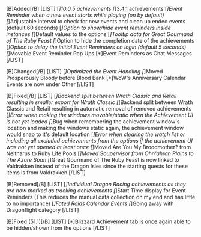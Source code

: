 [B]Added[/B]
[LIST]
[*]10.0.5 achievements
[*]3.4.1 achievements
[*]Event Reminder when a new event starts while playing (on by default)
[*]Adjustable interval to check for new events and clean up ended events (default 60 seconds)
[*]Option to show/hide event reminders inside instances
[*]Default values to the options
[*]Tooltip data for Great Gourmand of The Ruby Feast
[*]Option to hide the completion date of the achievements
[*]Option to delay the initial Event Reminders on login (default 5 seconds)
[*]Movable Event Reminder Pop Ups
[*]Event Reminders as Chat Messages
[/LIST]

[B]Changed[/B]
[LIST]
[*]Optimized the Event Handling
[*]Moved Prosperously Bloody before Blood Bank
[*]WoW's Anniversary Calendar Events are now under Other
[/LIST]

[B]Fixed[/B]
[LIST]
[*]Backend split between Wrath Classic and Retail resulting in smaller export for Wrath Classic
[*]Backend split between Wrath Classic and Retail resulting in automatic removal of removed achievements
[*]Error when making the windows movable/static when the Achievement UI is not yet loaded
[*]Bug when remembering the achievement window's location and making the windows static again, the achievement window would snap to it's default location
[*]Error when clearing the watch list or including all excluded achievements from the options if the achievement UI was not yet opened at least once
[*]Moved Are You My Broodmother? from Neltharus to Ruby Life Pools
[*]Moved Soupervisor from Ohn'ahran Plains to The Azure Span
[*]Great Gourmand of The Ruby Feast is now linked to Valdrakken instead of the Dragon Isles since the starting quests for these items is from Valdrakken
[/LIST]

[B]Removed[/B]
[LIST]
[*]Individual Dragon Racing achievements as they are now marked as tracking achievements
[*]Start Time display for Event Reminders (This reduces the manual data collection on my end and has little to no importance)
[*]Fated Raids Calendar Events
[*]Going away with Dragonflight category
[/LIST]

[B]Fixed (51.1)[/B]
[LIST]
[*]Blizzard Achievement tab is once again able to be hidden/shown from the options
[/LIST]
